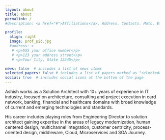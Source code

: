 ```yaml
---
layout: about
title: about
permalink: /
#description: <a href="#">Affiliations</a>. Address. Contacts. Moto. Etc.

profile:
  align: right
  image: prof_pic.jpg
  #address: >
   # <p>555 your office number</p>
   # <p>123 your address street</p>
   # <p>Your City, State 12345</p>

news: false  # includes a list of news items
selected_papers: false # includes a list of papers marked as "selected={true}"
social: true  # includes social icons at the bottom of the page
---
```


Ashish works as a Solution Architect with 10+ years of experience in IT industry, focused on architecture, consulting and project execution in card network, banking, financial and healthcare domains with broad knowledge of current and emerging technologies and standards. 

  His career includes playing roles from Engineering Director to solution architect gaining expertise in the areas of legacy modernization, human centered design, multichannel integration, customer centricity, process-oriented design, middleware, Cloud, Microservices and SOA Journey. 